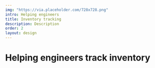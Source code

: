```yaml
---
img: "https://via.placeholder.com/728x728.png"
intro: Helping engineers
title: Inventory tracking
description: Description
order: 2
layout: design
---
```

<div class="text">
  <h1>Helping engineers track inventory</h1>
</div>
